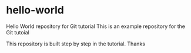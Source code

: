 # hello-world
Hello World repository for Git tutorial
This is an example repository for the Git tutoial


This repository is built step by step in the tutorial.
Thanks
